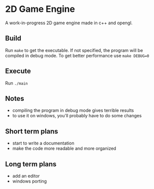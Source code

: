 # 2D Game Engine
A work-in-progress 2D game engine made in c++ and opengl.

## Build
Run `make` to get the executable. If not specified, the program will be compiled in debug mode. To get better performance use `make DEBUG=0`

## Execute
Run `./main`

## Notes
- compiling the program in debug mode gives terrible results
- to use it on windows, you'll probably have to do some changes

## Short term plans
- start to write a documentation
- make the code more readable and more organized

## Long term plans
- add an editor
- windows porting

